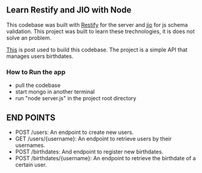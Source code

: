 ## Learn Restify and JIO with Node

This codebase was built with [Restify]('http://restify.com/docs/home/') for the server and [jio](https://github.com/hapijs/joi) for js schema validation. 
This project was built to learn these trechnologies, it is does not solve an problem.

[This](https://auth0.com/blog/developing-well-organized-apis-with-nodejs-joi-and-mongo/) is post used to build this codebase. The project is a simple API that manages users birthdates.

### How to Run the app
* pull the codebase
* start mongo in another terminal
* run "node server.js" in the project root directory


## END POINTS
* POST /users: An endpoint to create new users.
* GET /users/{username}: An endpoint to retrieve users by their usernames.
* POST /birthdates: And endpoint to register new birthdates.
* POST /birthdates/{username}: An endpoint to retrieve the birthdate of a certain user.
